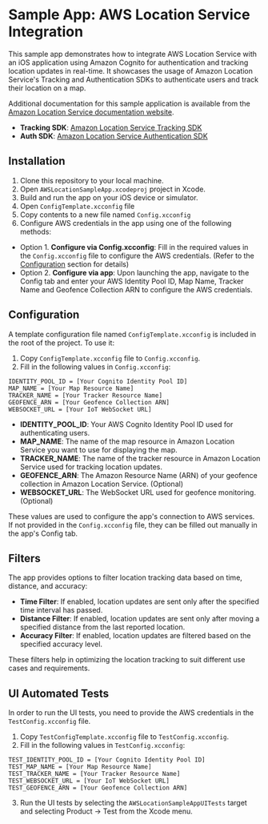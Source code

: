 # Sample App: AWS Location Service Integration

This sample app demonstrates how to integrate AWS Location Service with an iOS application using Amazon Cognito for authentication and tracking location updates in real-time. It showcases the usage of Amazon Location Service's Tracking and Authentication SDKs to authenticate users and track their location on a map.

Additional documentation for this sample application is available from the [Amazon Location Service documentation website](https://docs.aws.amazon.com/location/latest/developerguide/qs-ios-tracking.html).

- **Tracking SDK**: [Amazon Location Service Tracking SDK](https://github.com/aws-geospatial/amazon-location-mobile-tracking-sdk-ios)
- **Auth SDK**: [Amazon Location Service Authentication SDK](https://github.com/aws-geospatial/amazon-location-mobile-auth-sdk-ios)

## Installation

1. Clone this repository to your local machine.
2. Open `AWSLocationSampleApp.xcodeproj` project in Xcode.
3. Build and run the app on your iOS device or simulator.
4. Open `ConfigTemplate.xcconfig` file
5. Copy contents to a new file named `Config.xcconfig`
6. Configure AWS credentials in the app using one of the following methods:
  - Option 1. **Configure via Config.xcconfig**: Fill in the required values in the `Config.xcconfig` file to configure the AWS credentials. (Refer to the [Configuration](#configuration) section for details)
  - Option 2. **Configure via app**: Upon launching the app, navigate to the Config tab and enter your AWS Identity Pool ID, Map Name, Tracker Name and Geofence Collection ARN to configure the AWS credentials.

## Configuration

A template configuration file named `ConfigTemplate.xcconfig` is included in the root of the project. To use it:

1. Copy `ConfigTemplate.xcconfig` file to `Config.xcconfig`.
2. Fill in the following values in `Config.xcconfig`:
```
IDENTITY_POOL_ID = [Your Cognito Identity Pool ID] 
MAP_NAME = [Your Map Resource Name] 
TRACKER_NAME = [Your Tracker Resource Name] 
GEOFENCE_ARN = [Your Geofence Collection ARN] 
WEBSOCKET_URL = [Your IoT WebSocket URL] 
```

- **IDENTITY_POOL_ID**: Your AWS Cognito Identity Pool ID used for authenticating users.
- **MAP_NAME**: The name of the map resource in Amazon Location Service you want to use for displaying the map.
- **TRACKER_NAME**: The name of the tracker resource in Amazon Location Service used for tracking location updates.
- **GEOFENCE_ARN**: The Amazon Resource Name (ARN) of your geofence collection in Amazon Location Service. (Optional)
- **WEBSOCKET_URL**: The WebSocket URL used for geofence monitoring. (Optional)

These values are used to configure the app's connection to AWS services. If not provided in the `Config.xcconfig` file, they can be filled out manually in the app's Config tab.

## Filters

The app provides options to filter location tracking data based on time, distance, and accuracy:

- **Time Filter**: If enabled, location updates are sent only after the specified time interval has passed.
- **Distance Filter**: If enabled, location updates are sent only after moving a specified distance from the last reported location.
- **Accuracy Filter**: If enabled, location updates are filtered based on the specified accuracy level.

These filters help in optimizing the location tracking to suit different use cases and requirements.

## UI Automated Tests
In order to run the UI tests, you need to provide the AWS credentials in the `TestConfig.xcconfig` file.

1. Copy `TestConfigTemplate.xcconfig` file to `TestConfig.xcconfig`.
2. Fill in the following values in `TestConfig.xcconfig`:
```
TEST_IDENTITY_POOL_ID = [Your Cognito Identity Pool ID]
TEST_MAP_NAME = [Your Map Resource Name]
TEST_TRACKER_NAME = [Your Tracker Resource Name]
TEST_WEBSOCKET_URL = [Your IoT WebSocket URL]
TEST_GEOFENCE_ARN = [Your Geofence Collection ARN]
```
3. Run the UI tests by selecting the `AWSLocationSampleAppUITests` target and selecting Product -> Test from the Xcode menu.